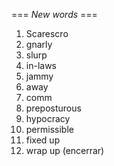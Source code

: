 === *New words* ===

1. Scarescro
2. gnarly
3. slurp
4. in-laws
5. jammy
6. away
7. comm
8. preposturous
9. hypocracy
11. permissible
12. fixed up
13. wrap up (encerrar)
